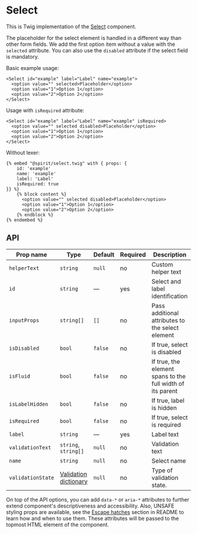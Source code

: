# Select

This is Twig implementation of the [Select][select] component.

The placeholder for the select element is handled in a different way than other form fields.
We add the first option item without a value with the `selected` attribute. You can also use the `disabled` attribute
if the select field is mandatory.

Basic example usage:

```twig
<Select id="example" label="Label" name="example">
  <option value="" selected>Placeholder</option>
  <option value="1">Option 1</option>
  <option value="2">Option 2</option>
</Select>
```

Usage with `isRequired` attribute:

```twig
<Select id="example" label="Label" name="example" isRequired>
  <option value="" selected disabled>Placeholder</option>
  <option value="1">Option 1</option>
  <option value="2">Option 2</option>
</Select>
```

Without lexer:

```twig
{% embed "@spirit/select.twig" with { props: {
    id: 'example'
    name: 'example'
    label: 'Label'
    isRequired: true
}} %}
    {% block content %}
      <option value="" selected disabled>Placeholder</option>
      <option value="1">Option 1</option>
      <option value="2">Option 2</option>
    {% endblock %}
{% endembed %}
```

## API

| Prop name         | Type                                           | Default | Required | Description                                                |
| ----------------- | ---------------------------------------------- | ------- | -------- | ---------------------------------------------------------- |
| `helperText`      | `string`                                       | `null`  | no       | Custom helper text                                         |
| `id`              | `string`                                       | —       | yes      | Select and label identification                            |
| `inputProps`      | `string[]`                                     | `[]`    | no       | Pass additional attributes to the select element           |
| `isDisabled`      | `bool`                                         | `false` | no       | If true, select is disabled                                |
| `isFluid`         | `bool`                                         | `false` | no       | If true, the element spans to the full width of its parent |
| `isLabelHidden`   | `bool`                                         | `false` | no       | If true, label is hidden                                   |
| `isRequired`      | `bool`                                         | `false` | no       | If true, select is required                                |
| `label`           | `string`                                       | —       | yes      | Label text                                                 |
| `validationText`  | `string`, `string[]`                           | `null`  | no       | Validation text                                            |
| `name`            | `string`                                       | `null`  | no       | Select name                                                |
| `validationState` | [Validation dictionary][dictionary-validation] | `null`  | no       | Type of validation state.                                  |

On top of the API options, you can add `data-*` or `aria-*` attributes to
further extend component's descriptiveness and accessibility. Also, UNSAFE styling props are available,
see the [Escape hatches][escape-hatches] section in README to learn how and when to use them.
These attributes will be passed to the topmost HTML element of the component.

[select]: https://github.com/lmc-eu/spirit-design-system/tree/main/packages/web/src/scss/components/Select
[dictionary-validation]: https://github.com/lmc-eu/spirit-design-system/blob/main/docs/DICTIONARIES.md#validation
[escape-hatches]: https://github.com/lmc-eu/spirit-design-system/tree/main/packages/web-twig/README.md#escape-hatches
